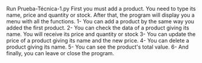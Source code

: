 Run Prueba-Técnica-1.py
First you must add a product. You need to type its name, price and quantity or stock.
After that, the program will display you a menu with all the functions.
1- You can add a product by the same way you added the first product.
2- You can check the data of a product giving its name. You will receive its price and quantity or stock
3- You can update the price of a product giving its name and the new price.
4- You can delete a product giving its name.
5- You can see the product's total value.
6- And finally, you can leave or close the program.
